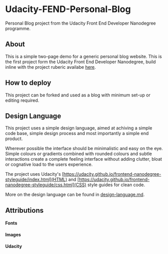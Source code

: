 # Udacity-FEND-Personal-Blog
Personal Blog project from the Udacity Front End Developer Nanodegree programme.

## About
This is a simple two-page demo for a generic personal blog website. This is the first project form the Udacity Front End Developer Nanodegree, build inline with the project ruberic availabe [here](https://review.udacity.com/#!/rubrics/2667/view).

## How to deploy
This project can be forked and used as a blog with minimum set-up or editing required.

## Design Language
This project uses a simple design language, aimed at achiving a simple code base, simple design process and most importantly a simple end product.

Wherever possible the interface should be minimalistic and easy on the eye. Simple colours or gradients combined with rounded colours and subtle interactions create a complete feeling interface without adding clutter, bloat or cognative load to the users experience.

The project uses Udacity's [https://udacity.github.io/frontend-nanodegree-styleguide/index.html](HTML) and [https://udacity.github.io/frontend-nanodegree-styleguide/css.html](CSS) style guides for clean code.

More on the design language can be found in [design-language.md](design-language.md).

## Attributions

#### Fonts

#### Images

#### Udacity